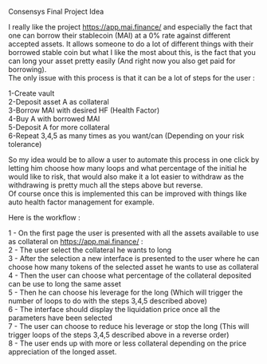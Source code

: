 Consensys Final Project Idea

I really like the project https://app.mai.finance/ and especially the fact that one can borrow their stablecoin (MAI) at a 0% rate against different accepted assets.
It allows someone to do a lot of different things with their borrowed stable coin but what I like the most about this, is the fact that you can long your asset pretty easily (And right now you also get paid for borrowing).  
The only issue with this process is that it can be a lot of steps for the user :

1-Create vault  
2-Deposit asset A as collateral  
3-Borrow MAI with desired HF (Health Factor)  
4-Buy A with borrowed MAI  
5-Deposit A for more collateral  
6-Repeat 3,4,5 as many times as you want/can (Depending on your risk tolerance)

So my idea would be to allow a user to automate this process in one click by letting him choose how many loops and what percentage of the initial he would like to risk, that would also make it a lot easier to withdraw as the withdrawing is pretty much all the steps above but reverse.  
Of course once this is implemented this can be improved with things like auto health factor management for example.

Here is the workflow :

1 - On the first page the user is presented with all the assets available to use as collateral on https://app.mai.finance/ :  
2 - The user select the collateral he wants to long  
3 - After the selection a new interface is presented to the user where he can choose how many tokens of the selected asset he wants to use as collateral  
4 - Then the user can choose what percentage of the collateral deposited can be use to long the same asset  
5 - Then he can choose his leverage for the long (Which will trigger the number of loops to do with the steps 3,4,5 described above)  
6 - The interface should display the liquidation price once all the parameters have been selected  
7 - The user can choose to reduce his leverage or stop the long (This will trigger loops of the steps 3,4,5 described above in a reverse order)  
8 - The user ends up with more or less collateral depending on the price appreciation of the longed asset.
